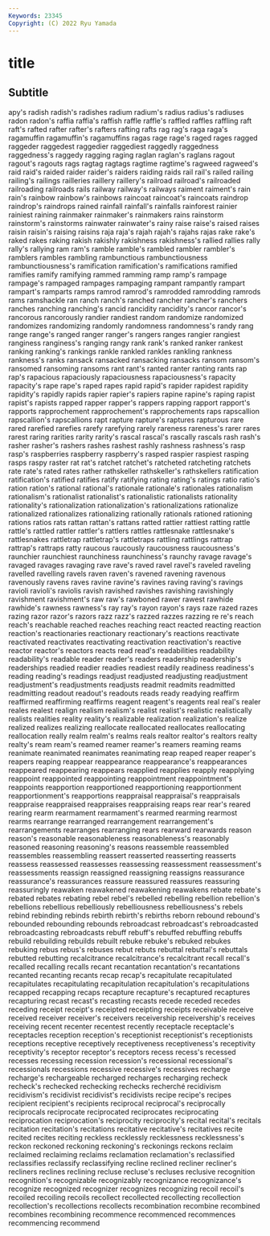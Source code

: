 ```yaml
---
Keywords: 23345
Copyright: (C) 2022 Ryu Yamada
---
```



# title

## Subtitle
apy's radish
radish's radishes radium radium's radius radius's radiuses radon radon's raffia
raffia's raffish raffle raffle's raffled raffles raffling raft raft's rafted
rafter rafter's rafters rafting rafts rag rag's raga raga's ragamuffin
ragamuffin's ragamuffins ragas rage rage's raged rages ragged raggeder raggedest
raggedier raggediest raggedly raggedness raggedness's raggedy ragging raging raglan raglan's
raglans ragout ragout's ragouts rags ragtag ragtags ragtime ragtime's ragweed
ragweed's raid raid's raided raider raider's raiders raiding raids rail
rail's railed railing railing's railings railleries raillery raillery's railroad railroad's
railroaded railroading railroads rails railway railway's railways raiment raiment's rain
rain's rainbow rainbow's rainbows raincoat raincoat's raincoats raindrop raindrop's raindrops
rained rainfall rainfall's rainfalls rainforest rainier rainiest raining rainmaker rainmaker's
rainmakers rains rainstorm rainstorm's rainstorms rainwater rainwater's rainy raise raise's
raised raises raisin raisin's raising raisins raja raja's rajah rajah's
rajahs rajas rake rake's raked rakes raking rakish rakishly rakishness
rakishness's rallied rallies rally rally's rallying ram ram's ramble ramble's
rambled rambler rambler's ramblers rambles rambling rambunctious rambunctiousness rambunctiousness's ramification
ramification's ramifications ramified ramifies ramify ramifying rammed ramming ramp ramp's
rampage rampage's rampaged rampages rampaging rampant rampantly rampart rampart's ramparts
ramps ramrod ramrod's ramrodded ramrodding ramrods rams ramshackle ran ranch
ranch's ranched rancher rancher's ranchers ranches ranching ranching's rancid rancidity
rancidity's rancor rancor's rancorous rancorously randier randiest random randomize randomized
randomizes randomizing randomly randomness randomness's randy rang range range's ranged
ranger ranger's rangers ranges rangier rangiest ranginess ranginess's ranging rangy
rank rank's ranked ranker rankest ranking ranking's rankings rankle rankled
rankles rankling rankness rankness's ranks ransack ransacked ransacking ransacks ransom
ransom's ransomed ransoming ransoms rant rant's ranted ranter ranting rants
rap rap's rapacious rapaciously rapaciousness rapaciousness's rapacity rapacity's rape rape's
raped rapes rapid rapid's rapider rapidest rapidity rapidity's rapidly rapids
rapier rapier's rapiers rapine rapine's raping rapist rapist's rapists rapped
rapper rapper's rappers rapping rapport rapport's rapports rapprochement rapprochement's rapprochements
raps rapscallion rapscallion's rapscallions rapt rapture rapture's raptures rapturous rare
rared rarefied rarefies rarefy rarefying rarely rareness rareness's rarer rares
rarest raring rarities rarity rarity's rascal rascal's rascally rascals rash
rash's rasher rasher's rashers rashes rashest rashly rashness rashness's rasp
rasp's raspberries raspberry raspberry's rasped raspier raspiest rasping rasps raspy
raster rat rat's ratchet ratchet's ratcheted ratcheting ratchets rate rate's
rated rates rather rathskeller rathskeller's rathskellers ratification ratification's ratified ratifies
ratify ratifying rating rating's ratings ratio ratio's ration ration's rational
rational's rationale rationale's rationales rationalism rationalism's rationalist rationalist's rationalistic rationalists
rationality rationality's rationalization rationalization's rationalizations rationalize rationalized rationalizes rationalizing rationally
rationals rationed rationing rations ratios rats rattan rattan's rattans ratted
rattier rattiest ratting rattle rattle's rattled rattler rattler's rattlers rattles
rattlesnake rattlesnake's rattlesnakes rattletrap rattletrap's rattletraps rattling rattlings rattrap rattrap's
rattraps ratty raucous raucously raucousness raucousness's raunchier raunchiest raunchiness raunchiness's
raunchy ravage ravage's ravaged ravages ravaging rave rave's raved ravel
ravel's raveled raveling ravelled ravelling ravels raven raven's ravened ravening
ravenous ravenously ravens raves ravine ravine's ravines raving raving's ravings
ravioli ravioli's raviolis ravish ravished ravishes ravishing ravishingly ravishment ravishment's
raw raw's rawboned rawer rawest rawhide rawhide's rawness rawness's ray
ray's rayon rayon's rays raze razed razes razing razor razor's
razors razz razz's razzed razzes razzing re re's reach reach's
reachable reached reaches reaching react reacted reacting reaction reaction's reactionaries
reactionary reactionary's reactions reactivate reactivated reactivates reactivating reactivation reactivation's reactive
reactor reactor's reactors reacts read read's readabilities readability readability's readable
reader reader's readers readership readership's readerships readied readier readies readiest
readily readiness readiness's reading reading's readings readjust readjusted readjusting readjustment
readjustment's readjustments readjusts readmit readmits readmitted readmitting readout readout's readouts
reads ready readying reaffirm reaffirmed reaffirming reaffirms reagent reagent's reagents
real real's realer reales realest realign realism realism's realist realist's
realistic realistically realists realities reality reality's realizable realization realization's realize
realized realizes realizing reallocate reallocated reallocates reallocating reallocation really realm
realm's realms reals realtor realtor's realtors realty realty's ream ream's
reamed reamer reamer's reamers reaming reams reanimate reanimated reanimates reanimating
reap reaped reaper reaper's reapers reaping reappear reappearance reappearance's reappearances
reappeared reappearing reappears reapplied reapplies reapply reapplying reappoint reappointed reappointing
reappointment reappointment's reappoints reapportion reapportioned reapportioning reapportionment reapportionment's reapportions reappraisal
reappraisal's reappraisals reappraise reappraised reappraises reappraising reaps rear rear's reared
rearing rearm rearmament rearmament's rearmed rearming rearmost rearms rearrange rearranged
rearrangement rearrangement's rearrangements rearranges rearranging rears rearward rearwards reason reason's
reasonable reasonableness reasonableness's reasonably reasoned reasoning reasoning's reasons reassemble reassembled
reassembles reassembling reassert reasserted reasserting reasserts reassess reassessed reassesses reassessing
reassessment reassessment's reassessments reassign reassigned reassigning reassigns reassurance reassurance's reassurances
reassure reassured reassures reassuring reassuringly reawaken reawakened reawakening reawakens rebate
rebate's rebated rebates rebating rebel rebel's rebelled rebelling rebellion rebellion's
rebellions rebellious rebelliously rebelliousness rebelliousness's rebels rebind rebinding rebinds rebirth
rebirth's rebirths reborn rebound rebound's rebounded rebounding rebounds rebroadcast rebroadcast's
rebroadcasted rebroadcasting rebroadcasts rebuff rebuff's rebuffed rebuffing rebuffs rebuild rebuilding
rebuilds rebuilt rebuke rebuke's rebuked rebukes rebuking rebus rebus's rebuses
rebut rebuts rebuttal rebuttal's rebuttals rebutted rebutting recalcitrance recalcitrance's recalcitrant
recall recall's recalled recalling recalls recant recantation recantation's recantations recanted
recanting recants recap recap's recapitulate recapitulated recapitulates recapitulating recapitulation recapitulation's
recapitulations recapped recapping recaps recapture recapture's recaptured recaptures recapturing recast
recast's recasting recasts recede receded recedes receding receipt receipt's receipted
receipting receipts receivable receive received receiver receiver's receivers receivership receivership's
receives receiving recent recenter recentest recently receptacle receptacle's receptacles reception
reception's receptionist receptionist's receptionists receptions receptive receptively receptiveness receptiveness's receptivity
receptivity's receptor receptor's receptors recess recess's recessed recesses recessing recession
recession's recessional recessional's recessionals recessions recessive recessive's recessives recharge recharge's
rechargeable recharged recharges recharging recheck recheck's rechecked rechecking rechecks recherché
recidivism recidivism's recidivist recidivist's recidivists recipe recipe's recipes recipient recipient's
recipients reciprocal reciprocal's reciprocally reciprocals reciprocate reciprocated reciprocates reciprocating reciprocation
reciprocation's reciprocity reciprocity's recital recital's recitals recitation recitation's recitations recitative
recitative's recitatives recite recited recites reciting reckless recklessly recklessness recklessness's
reckon reckoned reckoning reckoning's reckonings reckons reclaim reclaimed reclaiming reclaims
reclamation reclamation's reclassified reclassifies reclassify reclassifying recline reclined recliner recliner's
recliners reclines reclining recluse recluse's recluses reclusive recognition recognition's recognizable
recognizably recognizance recognizance's recognize recognized recognizer recognizes recognizing recoil recoil's
recoiled recoiling recoils recollect recollected recollecting recollection recollection's recollections recollects
recombination recombine recombined recombines recombining recommence recommenced recommences recommencing recommend
